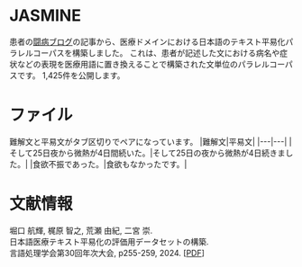 # JASMINE
患者の[闘病ブログ](https://www.tobyo.jp/)の記事から、医療ドメインにおける日本語のテキスト平易化パラレルコーパスを構築しました。
これは、患者が記述した文における病名や症状などの表現を医療用語に置き換えることで構築された文単位のパラレルコーパスです。
1,425件を公開します。

# ファイル
難解文と平易文がタブ区切りでペアになっています。
|難解文|平易文|
|---|---|
|そして25日夜から微熱が4日間続いた。|そして25日の夜から微熱が4日続きました。|
|食欲不振であった。|食欲もなかったです。|

# 文献情報
堀口 航輝, 梶原 智之, 荒瀬 由紀, 二宮 崇.  
日本語医療テキスト平易化の評価用データセットの構築.  
言語処理学会第30回年次大会, p255-259, 2024. [[PDF](https://anlp.jp/proceedings/annual_meeting/2024/pdf_dir/P1-21.pdf)]
